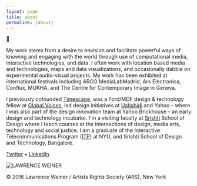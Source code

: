 ```yaml
---
layout: page
title: about
permalink: /about/
---
```


👋

My work stems from a desire to envision and facilitate powerful ways of knowing and engaging with the world through use of computational media, interactive technologies, and data. I often work with location based media and technologies, maps and data visualizations, and occasionally dabble on experimental audio-visual projects. My work has been exhibited at international festivals including ARCO MediaLabMadrid, Ars Electronica, Conflux, MUKHA, and The Centre for Contemporary Image in Geneva.

I previously cofounded [Timescape](https://timescape.io), was a Ford/MDF design & technology fellow at [Global Voices](https://globalvoices.org/), led design initiatives at [Ushahidi](https://www.ushahidi.com/) and Yahoo – where I was also part of the design innovation team at Yahoo Brickhouse – an early design and technology incubator. I'm a visiting faculty at [Srishti](http://srishti.ac.in/) School of Design where I teach courses at the intersections of design, media arts, technology and social justice. I am a graduate of the Interactive Telecommunications Program ([ITP](https://tisch.nyu.edu/itp)) at NYU, and Srishti School of Design and Technology, Bangalore. 

[Twitter](https://twitter.com/voybhav) • [LinkedIn](https://in.linkedin.com/in/vbhawsar)

![LAWRENCE WEINER](https://www.moma.org/media/W1siZiIsIjIyMzczNiJdLFsicCIsImNvbnZlcnQiLCItcmVzaXplIDIwMDB4MjAwMFx1MDAzZSJdXQ.jpg?sha=6c7cf1ac26853b50)

© 2016 Lawrence Weiner / Artists Rights Society (ARS), New York
